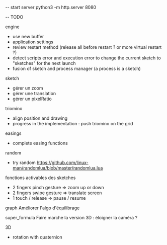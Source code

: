 -- start server
python3 -m http.server 8080


-- TODO

engine
- use new buffer
- application settings
- review restart method (release all before restart ? or more virtual restart ?)
- detect scripts error and execution error to change the current sketch to "sketches" for the next launch
- fusion of sketch and process manager (a process is a sketch)

sketch
- gérer un zoom
- gérer une translation
- gérer un pixelRatio

triomino    
- align position and drawing
- progress in the implementation : push triomino on the grid

easings
- complete easing functions

random
- try random https://github.com/linux-man/randomlua/blob/master/randomlua.lua

fonctions activables des sketches
- 2 fingers pinch gesture => zoom up or down
- 2 fingers swipe gesture => translate screen
- 1 touch / release => pause / resume

graph
Améliorer l'algo d'équilibrage

super_formula
Faire marche la version 3D : éloigner la caméra ?

3D
- rotation with quaternion
